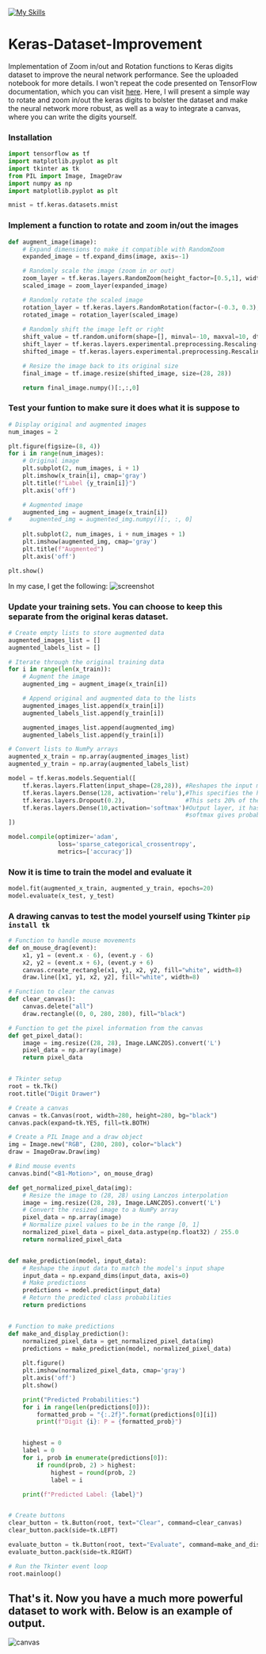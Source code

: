 [![My Skills](https://skillicons.dev/icons?i=anaconda,py,tensorflow&perline=14)](https://github.com/ItgelGanbold98)


# Keras-Dataset-Improvement
Implementation of Zoom in/out and Rotation functions to Keras digits dataset to improve the neural network performance. See the uploaded notebook for more details.
I won't repeat the code presented on TensorFlow documentation, which you can visit [here](https://www.tensorflow.org/tutorials/quickstart/beginner).
Here, I will present a simple way to rotate and zoom in/out the keras digits to bolster the dataset and make the neural network more robust, as well as a 
way to integrate a canvas, where you can write the digits yourself. 

### Installation

```py
import tensorflow as tf
import matplotlib.pyplot as plt
import tkinter as tk
from PIL import Image, ImageDraw
import numpy as np
import matplotlib.pyplot as plt

mnist = tf.keras.datasets.mnist
```

### Implement a function to rotate and zoom in/out the images
```py
def augment_image(image):
    # Expand dimensions to make it compatible with RandomZoom
    expanded_image = tf.expand_dims(image, axis=-1)

    # Randomly scale the image (zoom in or out)
    zoom_layer = tf.keras.layers.RandomZoom(height_factor=[0.5,1], width_factor=[0.5,1], fill_mode='constant')
    scaled_image = zoom_layer(expanded_image)

    # Randomly rotate the scaled image
    rotation_layer = tf.keras.layers.RandomRotation(factor=(-0.3, 0.3), fill_mode='constant')
    rotated_image = rotation_layer(scaled_image)
    
    # Randomly shift the image left or right
    shift_value = tf.random.uniform(shape=[], minval=-10, maxval=10, dtype=tf.float32)
    shift_layer = tf.keras.layers.experimental.preprocessing.Rescaling(1.0 / 255)  # Rescale values to [0,1]
    shifted_image = tf.keras.layers.experimental.preprocessing.Rescaling(255.0)(shift_layer(rotated_image))

    # Resize the image back to its original size
    final_image = tf.image.resize(shifted_image, size=(28, 28))

    return final_image.numpy()[:,:,0]
```

### Test your funtion to make sure it does what it is suppose to

```py
# Display original and augmented images
num_images = 2

plt.figure(figsize=(8, 4))
for i in range(num_images):
    # Original image
    plt.subplot(2, num_images, i + 1)
    plt.imshow(x_train[i], cmap='gray')
    plt.title(f"Label {y_train[i]}")
    plt.axis('off')

    # Augmented image
    augmented_img = augment_image(x_train[i])
#     augmented_img = augmented_img.numpy()[:, :, 0]
    
    plt.subplot(2, num_images, i + num_images + 1)
    plt.imshow(augmented_img, cmap='gray')
    plt.title(f"Augmented")
    plt.axis('off')

plt.show()
```

In my case, I get the following:
<img src='img/augmented.png' alt='screenshot'/>

### Update your training sets. You can choose to keep this separate from the original keras dataset.

```py
# Create empty lists to store augmented data
augmented_images_list = []
augmented_labels_list = []

# Iterate through the original training data
for i in range(len(x_train)):
    # Augment the image
    augmented_img = augment_image(x_train[i])

    # Append original and augmented data to the lists
    augmented_images_list.append(x_train[i])
    augmented_labels_list.append(y_train[i])

    augmented_images_list.append(augmented_img)
    augmented_labels_list.append(y_train[i])

# Convert lists to NumPy arrays
augmented_x_train = np.array(augmented_images_list)
augmented_y_train = np.array(augmented_labels_list)

model = tf.keras.models.Sequential([
    tf.keras.layers.Flatten(input_shape=(28,28)), #Reshapes the input matrix (28x28) to a vector (784x1)
    tf.keras.layers.Dense(128, activation='relu'),#This specifies the hidden layer, with 128 nodes
    tf.keras.layers.Dropout(0.2),                 #This sets 20% of the inputs to 0, to prevent overfitting
    tf.keras.layers.Dense(10,activation='softmax')#Output layer, it has 10 nodes as there are 10 digits
                                                  #softmax gives probabilities for each digit, which adds up to 1.
])

model.compile(optimizer='adam', 
              loss='sparse_categorical_crossentropy',
              metrics=['accuracy'])
```

### Now it is time to train the model and evaluate it

```py
model.fit(augmented_x_train, augmented_y_train, epochs=20)
model.evaluate(x_test, y_test)
```
### A drawing canvas to test the model yourself using Tkinter `pip install tk`

```py
# Function to handle mouse movements
def on_mouse_drag(event):
    x1, y1 = (event.x - 6), (event.y - 6)
    x2, y2 = (event.x + 6), (event.y + 6)
    canvas.create_rectangle(x1, y1, x2, y2, fill="white", width=8)
    draw.line([x1, y1, x2, y2], fill="white", width=8)

# Function to clear the canvas
def clear_canvas():
    canvas.delete("all")
    draw.rectangle((0, 0, 280, 280), fill="black")

# Function to get the pixel information from the canvas
def get_pixel_data():
    image = img.resize((28, 28), Image.LANCZOS).convert('L')
    pixel_data = np.array(image)
    return pixel_data


# Tkinter setup
root = tk.Tk()
root.title("Digit Drawer")

# Create a canvas
canvas = tk.Canvas(root, width=280, height=280, bg="black")
canvas.pack(expand=tk.YES, fill=tk.BOTH)

# Create a PIL Image and a draw object
img = Image.new("RGB", (280, 280), color="black")
draw = ImageDraw.Draw(img)

# Bind mouse events
canvas.bind("<B1-Motion>", on_mouse_drag)

def get_normalized_pixel_data(img):
    # Resize the image to (28, 28) using Lanczos interpolation
    image = img.resize((28, 28), Image.LANCZOS).convert('L')
    # Convert the resized image to a NumPy array
    pixel_data = np.array(image)
    # Normalize pixel values to be in the range [0, 1]
    normalized_pixel_data = pixel_data.astype(np.float32) / 255.0
    return normalized_pixel_data


def make_prediction(model, input_data):
    # Reshape the input data to match the model's input shape
    input_data = np.expand_dims(input_data, axis=0)
    # Make predictions
    predictions = model.predict(input_data)
    # Return the predicted class probabilities
    return predictions


# Function to make predictions
def make_and_display_prediction():
    normalized_pixel_data = get_normalized_pixel_data(img)
    predictions = make_prediction(model, normalized_pixel_data)
    
    plt.figure()
    plt.imshow(normalized_pixel_data, cmap='gray')
    plt.axis('off')
    plt.show()

    print("Predicted Probabilities:")
    for i in range(len(predictions[0])):
        formatted_prob = "{:.2f}".format(predictions[0][i])
        print(f"Digit {i}: P = {formatted_prob}")


    highest = 0
    label = 0
    for i, prob in enumerate(predictions[0]):
        if round(prob, 2) > highest:
            highest = round(prob, 2)
            label = i

    print(f"Predicted Label: {label}")


# Create buttons
clear_button = tk.Button(root, text="Clear", command=clear_canvas)
clear_button.pack(side=tk.LEFT)

evaluate_button = tk.Button(root, text="Evaluate", command=make_and_display_prediction)
evaluate_button.pack(side=tk.RIGHT)

# Run the Tkinter event loop
root.mainloop()

```

## That's it. Now you have a much more powerful dataset to work with. Below is an example of output.
<img src='img/canvas.png' alt='canvas'/>
